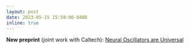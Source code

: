 ```yaml
---
layout: post
date: 2023-05-15 15:59:00-0400
inline: true
---
```


**New preprint** (joint work with Caltech): 
<a href="https://arxiv.org/pdf/2305.08753.pdf"> Neural Oscillators are Universal </a>
